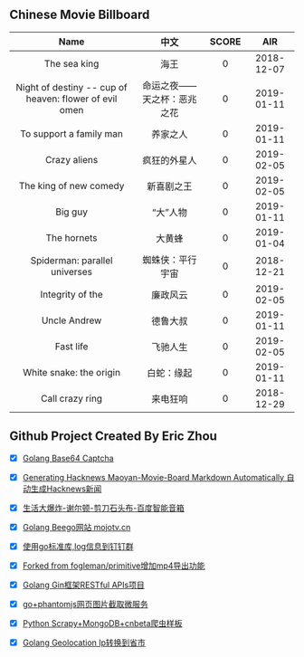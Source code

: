 ## Chinese Movie Billboard
|   Name          | 中文           | SCORE   |  AIR|
|:-------------:|:-------------:| :-----:|:-----:|
|The sea king | 海王 |0| 2018-12-07|
|Night of destiny -- cup of heaven: flower of evil omen | 命运之夜——天之杯：恶兆之花 |0| 2019-01-11|
|To support a family man | 养家之人 |0| 2019-01-11|
|Crazy aliens | 疯狂的外星人 |0| 2019-02-05|
|The king of new comedy | 新喜剧之王 |0| 2019-02-05|
|Big guy | “大”人物 |0| 2019-01-11|
|The hornets | 大黄蜂 |0| 2019-01-04|
|Spiderman: parallel universes | 蜘蛛侠：平行宇宙 |0| 2018-12-21|
|Integrity of the | 廉政风云 |0| 2019-02-05|
|Uncle Andrew | 德鲁大叔 |0| 2019-01-11|
|Fast life | 飞驰人生 |0| 2019-02-05|
|White snake: the origin | 白蛇：缘起 |0| 2019-01-11|
|Call crazy ring | 来电狂响 |0| 2018-12-29|


## Github Project Created By Eric Zhou

- [x] [Golang Base64 Captcha](https://github.com/mojocn/base64Captcha)
- [x] [Generating Hacknews Maoyan-Movie-Board Markdown Automatically 自动生成Hacknews新闻](https://github.com/dejavuzhou/md-genie)
- [x] [生活大爆炸-谢尔顿-剪刀石头布-百度智能音箱](https://github.com/mojocn/dueros-bang-game)
- [x] [Golang Beego网站 mojotv.cn](https://github.com/mojocn/www.mojotv.cn)
- [x] [使用go标准库,log信息到钉钉群](https://github.com/mojocn/dooger)
- [x] [Forked from fogleman/primitive增加mp4导出功能](https://github.com/mojocn/primitive)
- [x] [Golang Gin框架RESTful APIs项目](https://github.com/JJJJJJJerk/ezier-golang-web-api-framework)
- [x] [go+phantomjs网页图片截取微服务](https://github.com/mojocn/screen_shot)
- [x] [Python Scrapy+MongoDB+cnbeta爬虫样板](https://github.com/mojocn/scrapy_mongodb_boilerplate_cnbeta)
- [x] [Golang Geolocation Ip转换到省市](https://github.com/mojocn/ip2location)





